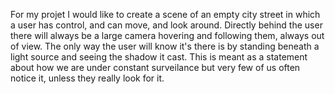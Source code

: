 For my projet I would like to create a scene of an empty city street in which a user has control, and can move, and look around. Directly behind the user there will always be a large camera hovering and following them, always out of view. The only way the user will know it's there is by standing beneath a light source and seeing the shadow it cast. This is meant as a statement about how we are under constant surveilance but very few of us often notice it, unless they really look for it.
